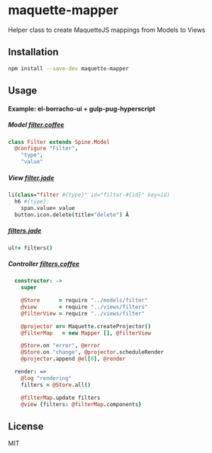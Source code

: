 # maquette-mapper

Helper class to create MaquetteJS mappings from Models to Views

## Installation
```sh
npm install --save-dev maquette-mapper
```

## Usage

#### Example: el-borracho-ui + gulp-pug-hyperscript

##### Model [filter.coffee](https://github.com/nextorigin/el-borracho-ui/blob/master/src/models/filter.coffee)
```coffee
class Filter extends Spine.Model
  @configure "Filter",
    "type",
    "value"
```

##### View [filter.jade](https://github.com/nextorigin/el-borracho-ui/blob/master/src/views/filter.jade)
```coffee
li(class="filter #{type}" id="filter-#{id}" key=id)
  h6 #{type}:
    span.value= value
  button.icon.delete(title="delete") Â
```

##### [filters.jade](https://github.com/nextorigin/el-borracho-ui/blob/master/src/views/filters.jade)
```coffee
ul!= filters()
```

##### Controller [filters.coffee](https://github.com/nextorigin/el-borracho-ui/blob/master/src/controllers/filters.coffee#L27)
```coffee
  constructor: ->
    super

    @Store      = require "../models/filter"
    @view       = require "../views/filters"
    @filterView = require "../views/filter"

    @projector or= Maquette.createProjector()
    @filterMap   = new Mapper [], @filterView

    @Store.on "error", @error
    @Store.on "change", @projector.scheduleRender
    @projector.append @el[0], @render

  render: =>
    @log "rendering"
    filters = @Store.all()

    @filterMap.update filters
    @view {filters: @filterMap.components}
```

## License

MIT
